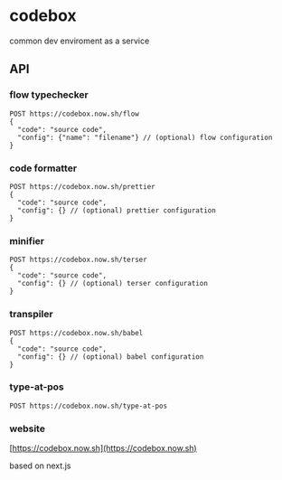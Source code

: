 # codebox
common dev enviroment as a service

## API

### flow typechecker

```http
POST https://codebox.now.sh/flow
{
  "code": "source code",
  "config": {"name": "filename"} // (optional) flow configuration
}
```

### code formatter

```http
POST https://codebox.now.sh/prettier
{
  "code": "source code",
  "config": {} // (optional) prettier configuration
}
```

### minifier

```http
POST https://codebox.now.sh/terser
{
  "code": "source code",
  "config": {} // (optional) terser configuration
}
```

### transpiler

```http
POST https://codebox.now.sh/babel
{
  "code": "source code",
  "config": {} // (optional) babel configuration
}
```

### type-at-pos

```http
POST https://codebox.now.sh/type-at-pos
```

### website
[https://codebox.now.sh](https://codebox.now.sh)

based on next.js

